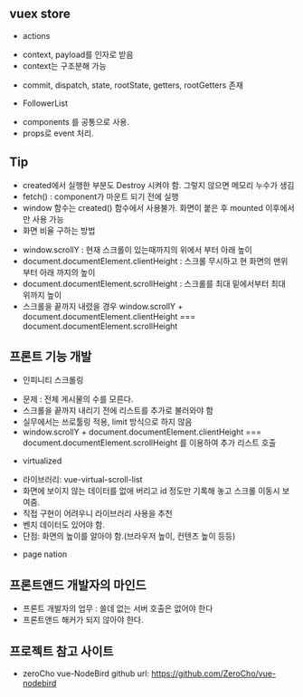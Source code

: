 ## vuex store
- actions
 * context, payload를 인자로 받음
 * context는 구조분해 가능
  - commit, dispatch, state, rootState, getters, rootGetters 존재

- FollowerList
 * components 를 공통으로 사용.
 * props로 event 처리.

## Tip
 - created에서 실행한 부분도 Destroy 시켜야 함. 그렇지 않으면 메모리 누수가 생김
 - fetch() : component가 마운트 되기 전에 실행
 - window 함수는 created() 함수에서 사용불가. 화면이 붙은 후 mounted 이후에서만 사용 가능
 - 화면 비율 구하는 방법
  * window.scrollY : 현재 스크롤이 있는때까지의 위에서 부터 아래 높이 
  * document.documentElement.clientHeight : 스크롤 무시하고 현 화면의 맨위부터 아래 까지의 높이
  * document.documentElement.scrollHeight : 스크롤를 최대 밑에서부터 최대 위까지 높이
  * 스크롤을 끝까지 내렸을 경우
   window.scrollY + document.documentElement.clientHeight
   === document.documentElement.scrollHeight

## 프론트 기능 개발
 - 인피니티 스크롤링
 * 문제 : 전체 게시물의 수를 모른다.
 * 스크롤을 끝까지 내리기 전에 리스트를 추가로 불러와야 함
 * 실무에서는 쓰로툴링 적용, limit 방식으로 하지 않음
 * window.scrollY + document.documentElement.clientHeight === document.documentElement.scrollHeight 를 이용하여 추가 리스트 호출

 - virtualized
 * 라이브러리: vue-virtual-scroll-list
 * 화면에 보이지 않는 데이터를 없애 버리고 id 정도만 기록해 놓고 스크롤 이동시 보여줌.
 * 직접 구현이 어려우니 라이브러리 사용을 추천
 * 벤치 데이터도 있어야 함.
 * 단점: 화면의 높이를 알아야 함.(브라우저 높이, 컨텐츠 높이 등등)

 - page nation

## 프론트앤드 개발자의 마인드
 - 프론트 개발자의 업무 : 쓸데 없는 서버 호출은 없어야 한다
 - 프론트앤드 해커가 되지 않아야 한다.

## 프로젝트 참고 사이트
- zeroCho vue-NodeBird github url: https://github.com/ZeroCho/vue-nodebird